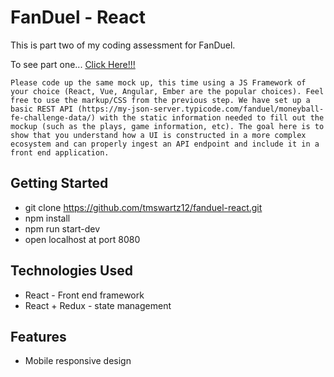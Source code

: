 # FanDuel - React

This is part two of my coding assessment for FanDuel.

To see part one... [Click Here!!!](https://github.com/tmswartz12/fanduel-html)

```Please code up the same mock up, this time using a JS Framework of your choice (React, Vue, Angular, Ember are the popular choices). Feel free to use the markup/CSS from the previous step. We have set up a basic REST API (https://my-json-server.typicode.com/fanduel/moneyball-fe-challenge-data/) with the static information needed to fill out the mockup (such as the plays, game information, etc). The goal here is to show that you understand how a UI is constructed in a more complex ecosystem and can properly ingest an API endpoint and include it in a front end application.```

## Getting Started

- git clone https://github.com/tmswartz12/fanduel-react.git
- npm install
- npm run start-dev
- open localhost at port 8080

## Technologies Used

- React - Front end framework 
- React + Redux - state management

## Features

- Mobile responsive design

